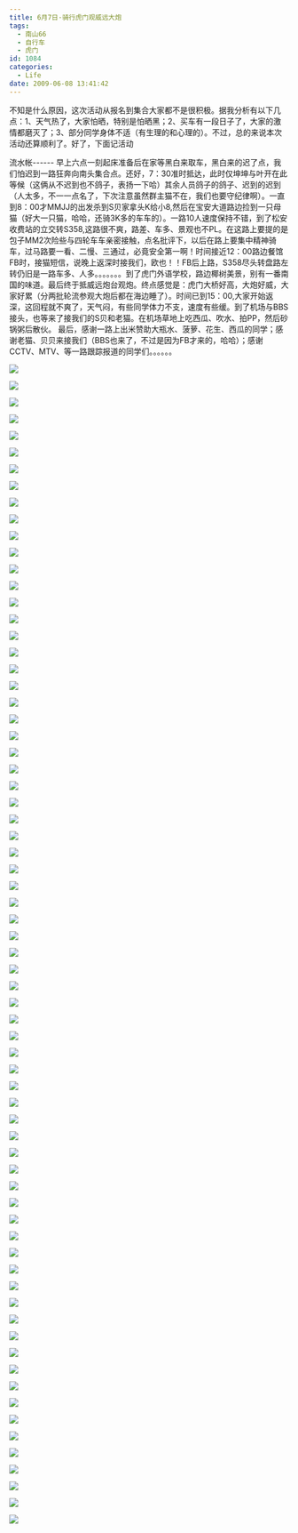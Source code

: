 ```yaml
---
title: 6月7日·骑行虎门观威远大炮
tags:
  - 南山66
  - 自行车
  - 虎门
id: 1084
categories:
  - Life
date: 2009-06-08 13:41:42
---
```


不知是什么原因，这次活动从报名到集合大家都不是很积极。据我分析有以下几点：1、天气热了，大家怕晒，特别是怕晒黑；2、买车有一段日子了，大家的激情都磨灭了；3、部分同学身体不适（有生理的和心理的）。不过，总的来说本次活动还算顺利了。好了，下面记活动

流水帐------ 
早上六点一刻起床准备后在家等黑白来取车，黑白来的迟了点，我们怕迟到一路狂奔向南头集合点。还好，7：30准时抵达，此时仅坤坤与叶开在此等候（这俩从不迟到也不鸽子，表扬一下哈）其余人员鸽子的鸽子、迟到的迟到（人太多，不一一点名了，下次注意虽然群主猫不在，我们也要守纪律啊）。一直到8：00才MMJJ的出发杀到S贝家拿头K给小8,然后在宝安大道路边捡到一只母猫（好大一只猫，哈哈，还骑3K多的车车的）。一路10人速度保持不错，到了松安收费站的立交转S358,这路很不爽，路差、车多、景观也不PL。在这路上要提的是包子MM2次险些与四轮车车亲密接触，点名批评下，以后在路上要集中精神骑车，过马路要一看、二慢、三通过，必竟安全第一啊！时间接近12：00路边餐馆FB时，接猫短信，说晚上返深时接我们，欧也！！FB后上路，S358尽头转盘路左转仍旧是一路车多、人多。。。。。。。到了虎门外语学校，路边椰树美景，别有一番南国的味道。最后终于抵威远炮台观炮。终点感觉是：虎门大桥好高，大炮好威，大家好累（分两批轮流参观大炮后都在海边睡了）。时间已到15：00,大家开始返深，这回程就不爽了，天气闷，有些同学体力不支，速度有些缓。到了机场与BBS接头，也等来了接我们的S贝和老猫。在机场草地上吃西瓜、吹水、拍PP，然后砂锅粥后散伙。 
最后，感谢一路上出米赞助大瓶水、菠萝、花生、西瓜的同学；感谢老猫、贝贝来接我们（BBS也来了，不过是因为FB才来的，哈哈）；感谢CCTV、MTV、等一路跟踪报道的同学们。。。。。。 

![](/images/2009/06/08_20090608_11379.jpg) 

![](/images/2009/06/08_20090608_11380.jpg) 

![](/images/2009/06/08_20090608_11381.jpg) 

![](/images/2009/06/08_20090608_11382.jpg) 

![](/images/2009/06/08_20090608_11383.jpg) 

![](/images/2009/06/08_20090608_11384.jpg) 

![](/images/2009/06/08_20090608_11385.jpg) 

![](/images/2009/06/08_20090608_11386.jpg) 

![](/images/2009/06/08_20090608_11387.jpg) 

![](/images/2009/06/08_20090608_11388.jpg) 

![](/images/2009/06/08_20090608_11389.jpg) 

![](/images/2009/06/08_20090608_11390.jpg) 

![](/images/2009/06/08_20090608_11391.jpg) 

![](/images/2009/06/08_20090608_11392.jpg) 

![](/images/2009/06/08_20090608_11393.jpg) 

![](/images/2009/06/08_20090608_11394.jpg) 

![](/images/2009/06/08_20090608_11395.jpg) 

![](/images/2009/06/08_20090608_11396.jpg) 

![](/images/2009/06/08_20090608_11397.jpg) 

![](/images/2009/06/08_20090608_11398.jpg) 

![](/images/2009/06/08_20090608_11399.jpg) 

![](/images/2009/06/08_20090608_11400.jpg) 

![](/images/2009/06/08_20090608_11401.jpg) 

![](/images/2009/06/08_20090608_11402.jpg) 

![](/images/2009/06/08_20090608_11403.jpg) 

![](/images/2009/06/08_20090608_11404.jpg) 

![](/images/2009/06/08_20090608_11405.jpg) 

![](/images/2009/06/08_20090608_11406.jpg) 

![](/images/2009/06/08_20090608_11407.jpg) 

![](/images/2009/06/08_20090608_11408.jpg) 

![](/images/2009/06/08_20090608_11409.jpg) 

![](/images/2009/06/08_20090608_11410.jpg) 

![](/images/2009/06/08_20090608_11411.jpg) 

![](/images/2009/06/08_20090608_11412.jpg) 

![](/images/2009/06/08_20090608_11413.jpg) 

![](/images/2009/06/08_20090608_11414.jpg) 

![](/images/2009/06/08_20090608_11415.jpg) 

![](/images/2009/06/08_20090608_11416.jpg) 

![](/images/2009/06/08_20090608_11417.jpg) 

![](/images/2009/06/08_20090608_11418.jpg) 

![](/images/2009/06/08_20090608_11419.jpg) 

![](/images/2009/06/08_20090608_11420.jpg) 

![](/images/2009/06/08_20090608_11421.jpg) 

![](/images/2009/06/08_20090608_11422.jpg) 

![](/images/2009/06/08_20090608_11423.jpg) 

![](/images/2009/06/08_20090608_11424.jpg) 

![](/images/2009/06/08_20090608_11425.jpg) 

![](/images/2009/06/08_20090608_11426.jpg) 

![](/images/2009/06/08_20090608_11427.jpg) 

![](/images/2009/06/08_20090608_11428.jpg) 

![](/images/2009/06/08_20090608_11429.jpg) 

![](/images/2009/06/08_20090608_11430.jpg) 

![](/images/2009/06/08_20090608_11431.jpg) 

![](/images/2009/06/08_20090608_11432.jpg) 

![](/images/2009/06/08_20090608_11433.jpg) 

![](/images/2009/06/08_20090608_11434.jpg) 

![](/images/2009/06/08_20090608_11435.jpg) 

![](/images/2009/06/08_20090608_11436.jpg) 

![](/images/2009/06/08_20090608_11437.jpg) 

![](/images/2009/06/08_20090608_11438.jpg) 

![](/images/2009/06/08_20090608_11439.jpg) 

![](/images/2009/06/08_20090608_11440.jpg) 

![](/images/2009/06/08_20090608_11441.jpg) 

![](/images/2009/06/08_20090608_11442.jpg) 

![](/images/2009/06/08_20090608_11443.jpg) 

![](/images/2009/06/08_20090608_11444.jpg) 

![](/images/2009/06/08_20090608_11445.jpg) 

<i
mg src="/images/2009/06/08_20090608_11446.jpg" alt="" title=""/> 

![](/images/2009/06/08_20090608_11447.jpg) 

![](/images/2009/06/08_20090608_11448.jpg) 

![](/images/2009/06/08_20090608_11449.jpg)